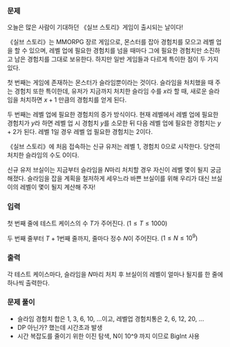 ### 문제

오늘은 많은 사람이 기대하던 《실브 스토리》게임이 출시되는 날이다!

《실브 스토리》는 MMORPG 장르 게임으로, 몬스터를 잡아 경험치를 모으고 레벨 업을 할 수 있으며, 레벨 업에 필요한 경험치를 넘을 때마다 그에 필요한 경험치만 소진하고 남은 경험치를 그대로 보유한다. 하지만 일반 게임들과 다르게 특이한 점이 두 가지 있다.

첫 번째는 게임에 존재하는 몬스터가 슬라임뿐이라는 것이다. 슬라임을 처치했을 때 주는 경험치 또한 특이한데, 유저가 지금까지 처치한 슬라임 수를
$x$라 할 때, 새로운 슬라임을 처치하면
$x + 1$ 만큼의 경험치를 얻게 된다.

두 번째는 레벨 업에 필요한 경험치의 증가 방식이다. 현재 레벨에서 레벨 업에 필요한 경험치가
$y$라 하면 레벨 업 시 경험치
$y$를 소모한 뒤 다음 레벨 업에 필요한 경험치는
$y + 2$가 된다. 레벨
$1$일 경우 레벨 업 필요한 경험치는
$2$이다.

《실브 스토리》에 처음 접속하는 신규 유저는 레벨
$1$, 경험치
$0$으로 시작한다. 당연히 처치한 슬라임의 수도
$0$이다.

신규 유저 브실이는 지금부터 슬라임을
$N$마리 처치할 경우 자신이 레벨 몇이 될지 궁금해졌다. 슬라임을 잡을 계획을 철저하게 세우느라 바쁜 브실이를 위해 우리가 대신 브실이의 레벨이 몇이 될지 계산해 주자!

### 입력

첫 번째 줄에 테스트 케이스의 수
$T$가 주어진다.
$(1 \le T \le 1000)$

두 번째 줄부터
$T + 1$번째 줄까지, 줄마다 정수
$N$이 주어진다.
$(1 \le N \le 10^9)$

### 출력

각 테스트 케이스마다, 슬라임을
$N$마리 처치 후 브실이의 레벨이 얼마나 될지를 한 줄에 하나씩 출력한다.

### 문제 풀이

- 슬라임 경험치 합은 1, 3, 6, 10, ...이고, 레벨업 경험치통은 2, 6, 12, 20, ...
- DP 아닌가? 했는데 시간초과 발생
- 시간 복잡도를 줄이기 위한 이진 탐색, N이 10^9 까지 이므로 BigInt 사용
